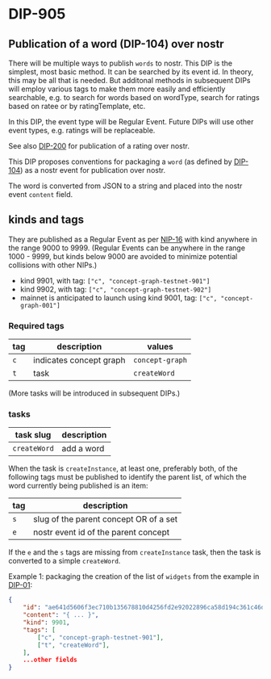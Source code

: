 DIP-905
======

Publication of a word (DIP-104) over nostr
------------------------------

There will be multiple ways to publish `words` to nostr. This DIP is the simplest, most basic method. It can be searched by its event id. In theory, this may be all that is needed. But additonal methods in subsequent DIPs will employ various tags to make them more easily and efficiently searchable, e.g. to search for words based on wordType, search for ratings based on ratee or by ratingTemplate, etc. 

In this DIP, the event type will be Regular Event. Future DIPs will use other event types, e.g. ratings will be replaceable.

See also [DIP-200](../grapevine/200.md) for publication of a rating over nostr.

This DIP proposes conventions for packaging a `word` (as defined by [DIP-104](104.md)) as a nostr event for publication over nostr.

The word is converted from JSON to a string and placed into the nostr event `content` field.

## kinds and tags

They are published as a Regular Event as per [NIP-16](https://github.com/nostr-protocol/nips/blob/master/16.md) with kind anywhere in the range 9000 to 9999. (Regular Events can be anywhere in the range 1000 - 9999, but kinds below 9000 are avoided to minimize potential collisions with other NIPs.)

- kind 9901, with tag: `["c", "concept-graph-testnet-901"]`
- kind 9902, with tag: `["c", "concept-graph-testnet-902"]`
- mainnet is anticipated to launch using kind 9001, tag: `["c", "concept-graph-001"]`

### Required tags

| tag            | description                      | values |
| ---------------- | -------------------------------- | -------|
| `c`              | indicates concept graph          | `concept-graph` |
| `t`              |  task | `createWord` |

(More tasks will be introduced in subsequent DIPs.)

### tasks

| task slug            | description                      |
| ---------------- | -------------------------------- |
| `createWord` | add a word |

When the task is `createInstance`, at least one, preferably both, of the following tags must be published to identify the parent list, of which the word currently being published is an item:

| tag            | description                      |
| ---------------- | -------------------------------- |
| `s`              | slug of the parent concept OR of a set  |
| `e`              |  nostr event id of the parent concept |

If the `e` and the `s` tags are missing from `createInstance` task, then the task is converted to a simple `createWord`.

Example 1: packaging the creation of the list of `widgets` from the example in [DIP-01](../01.md):

```json
{
    "id": "ae641d5606f3ec710b135678810d4256fd2e92022896ca58d194c361c46d81f9",
    "content": "{ ... }",
    "kind": 9901,
    "tags": [
        ["c", "concept-graph-testnet-901"],
        ["t", "createWord"],
    ],
    ...other fields
}
```



